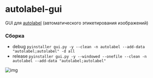 # autolabel-gui
GUI для [autolabel](https://github.com/datspike/autolabel) (автоматического этикетирования изображений)
### Сборка
- debug ``pyinstaller gui.py -y --clean -n autolabel --add-data "autolabel;autolabel" -d all``
- release ``pyinstaller gui.py -y --windowed --onefile --clean -n autolabel --add-data "autolabel;autolabel"``

![img](https://i.imgur.com/GsAVkWR.png)